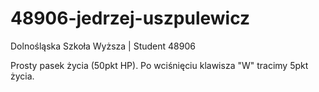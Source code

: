 # 48906-jedrzej-uszpulewicz
Dolnośląska Szkoła Wyższa | Student 48906

Prosty pasek życia (50pkt HP).
Po wciśnięciu klawisza "W" tracimy 5pkt życia.
